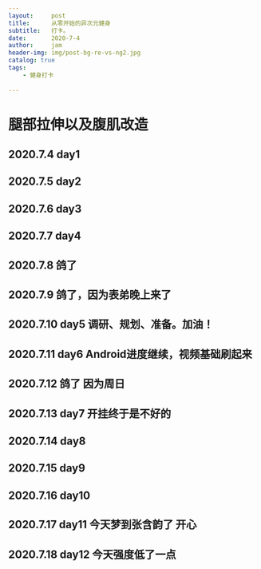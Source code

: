 ```yaml
---
layout:     post
title:      从零开始的异次元健身
subtitle:   打卡。
date:       2020-7-4
author:     jam
header-img: img/post-bg-re-vs-ng2.jpg
catalog: true
tags:
    - 健身打卡
    
---
```


# 腿部拉伸以及腹肌改造
## 2020.7.4 day1
## 2020.7.5 day2
## 2020.7.6 day3
## 2020.7.7 day4
## 2020.7.8 鸽了
## 2020.7.9 鸽了，因为表弟晚上来了
## 2020.7.10 day5 调研、规划、准备。加油！
## 2020.7.11 day6 Android进度继续，视频基础刷起来
## 2020.7.12 鸽了 因为周日
## 2020.7.13 day7 开挂终于是不好的
## 2020.7.14 day8
## 2020.7.15 day9
## 2020.7.16 day10
## 2020.7.17 day11 今天梦到张含韵了 开心
## 2020.7.18 day12 今天强度低了一点
